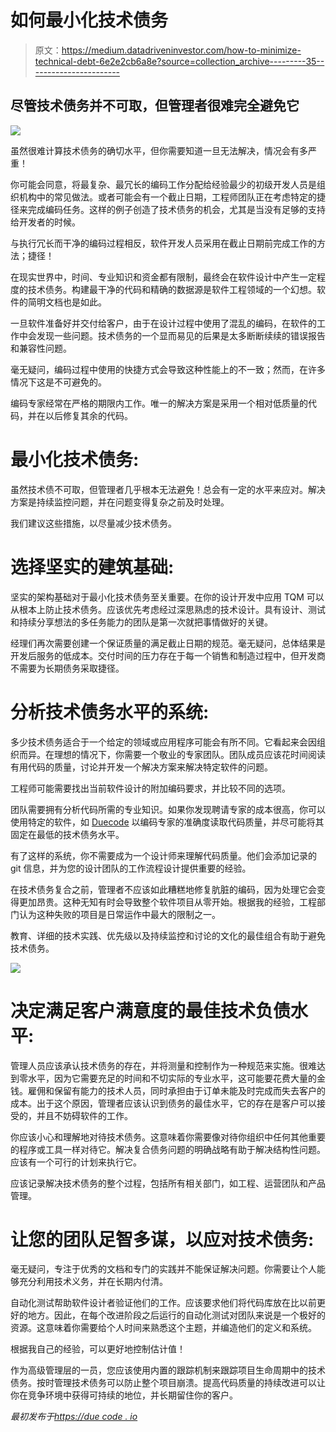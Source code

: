 # 如何最小化技术债务

> 原文：<https://medium.datadriveninvestor.com/how-to-minimize-technical-debt-6e2e2cb6a8e?source=collection_archive---------35----------------------->

## 尽管技术债务并不可取，但管理者很难完全避免它

![](img/375e5eac9a91b62acc919cf4f5b73d36.png)

虽然很难计算技术债务的确切水平，但你需要知道一旦无法解决，情况会有多严重！

你可能会同意，将最复杂、最冗长的编码工作分配给经验最少的初级开发人员是组织机构中的常见做法。或者可能会有一个截止日期，工程师团队正在考虑特定的捷径来完成编码任务。这样的例子创造了技术债务的机会，尤其是当没有足够的支持给开发者的时候。

与执行冗长而干净的编码过程相反，软件开发人员采用在截止日期前完成工作的方法；捷径！

在现实世界中，时间、专业知识和资金都有限制，最终会在软件设计中产生一定程度的技术债务。构建最干净的代码和精确的数据源是软件工程领域的一个幻想。软件的简明文档也是如此。

一旦软件准备好并交付给客户，由于在设计过程中使用了混乱的编码，在软件的工作中会发现一些问题。技术债务的一个显而易见的后果是太多断断续续的错误报告和兼容性问题。

毫无疑问，编码过程中使用的快捷方式会导致这种性能上的不一致；然而，在许多情况下这是不可避免的。

编码专家经常在严格的期限内工作。唯一的解决方案是采用一个相对低质量的代码，并在以后修复其余的代码。

# 最小化技术债务:

虽然技术债不可取，但管理者几乎根本无法避免！总会有一定的水平来应对。解决方案是持续监控问题，并在问题变得复杂之前及时处理。

我们建议这些措施，以尽量减少技术债务。

# 选择坚实的建筑基础:

坚实的架构基础对于最小化技术债务至关重要。在你的设计开发中应用 TQM 可以从根本上防止技术债务。应该优先考虑经过深思熟虑的技术设计。具有设计、测试和持续分享想法的多任务能力的团队是第一次就把事情做好的关键。

经理们再次需要创建一个保证质量的满足截止日期的规范。毫无疑问，总体结果是开发后服务的低成本。交付时间的压力存在于每一个销售和制造过程中，但开发商不需要为长期债务采取捷径。

# 分析技术债务水平的系统:

多少技术债务适合于一个给定的领域或应用程序可能会有所不同。它看起来会因组织而异。在理想的情况下，你需要一个敬业的专家团队。团队成员应该花时间阅读有用代码的质量，讨论并开发一个解决方案来解决特定软件的问题。

工程师可能需要找出当前软件设计的附加编码要求，并比较不同的选项。

团队需要拥有分析代码所需的专业知识。如果你发现聘请专家的成本很高，你可以使用特定的软件，如 [Duecode](https://duecode.io/) 以编码专家的准确度读取代码质量，并尽可能将其固定在最低的技术债务水平。

有了这样的系统，你不需要成为一个设计师来理解代码质量。他们会添加记录的 git 信息，并为您的设计团队的工作流程设计提供重要的经验。

在技术债务复合之前，管理者不应该如此糟糕地修复肮脏的编码，因为处理它会变得更加昂贵。这种无知有时会导致整个软件项目从零开始。根据我的经验，工程部门认为这种失败的项目是日常运作中最大的限制之一。

教育、详细的技术实践、优先级以及持续监控和讨论的文化的最佳组合有助于避免技术债务。

![](img/159e2b43252a6c28399d6ffac8af2c09.png)

# 决定满足客户满意度的最佳技术负债水平:

管理人员应该承认技术债务的存在，并将测量和控制作为一种规范来实施。很难达到零水平，因为它需要充足的时间和不切实际的专业水平，这可能要花费大量的金钱。雇佣和保留有能力的技术人员，同时承担由于订单未能及时完成而失去客户的成本。出于这个原因，管理者应该认识到债务的最佳水平，它的存在是客户可以接受的，并且不妨碍软件的工作。

你应该小心和理解地对待技术债务。这意味着你需要像对待你组织中任何其他重要的程序或工具一样对待它。解决复合债务问题的明确战略有助于解决结构性问题。应该有一个可行的计划来执行它。

应该记录解决技术债务的整个过程，包括所有相关部门，如工程、运营团队和产品管理。

# 让您的团队足智多谋，以应对技术债务:

毫无疑问，专注于优秀的文档和专门的实践并不能保证解决问题。你需要让个人能够充分利用技术义务，并在长期内付清。

自动化测试帮助软件设计者验证他们的工作。应该要求他们将代码库放在比以前更好的地方。因此，在每个改进阶段之后运行的自动化测试对团队来说是一个极好的资源。这意味着你需要给个人时间来熟悉这个主题，并编造他们的定义和系统。

根据我自己的经验，可以更好地控制估计值！

作为高级管理层的一员，您应该使用内置的跟踪机制来跟踪项目生命周期中的技术债务。按时管理技术债务可以防止整个项目崩溃。提高代码质量的持续改进可以让你在竞争环境中获得可持续的地位，并长期留住你的客户。

*最初发布于*[*https://due code . io*](https://duecode.io/blog/how-to-minimize-technical-debt/)